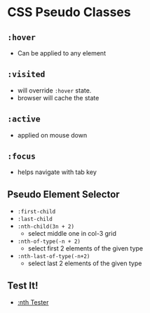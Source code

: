 # CSS Pseudo Classes

## `:hover`

- Can be applied to any element

## `:visited`

- will override `:hover` state.
- browser will cache the state

## `:active`

- applied on mouse down

## `:focus`

- helps navigate with tab key

## Pseudo Element Selector

- `:first-child`
- `:last-child`
- `:nth-child(3n + 2)`
  - select middle one in col-3 grid
- `:nth-of-type(-n + 2)`
  - select first 2 elements of the given type
- `:nth-last-of-type(-n+2)`
  - select last 2 elements of the given type

## Test It!

- [:nth Tester](https://css-tricks.com/examples/nth-child-tester/)
